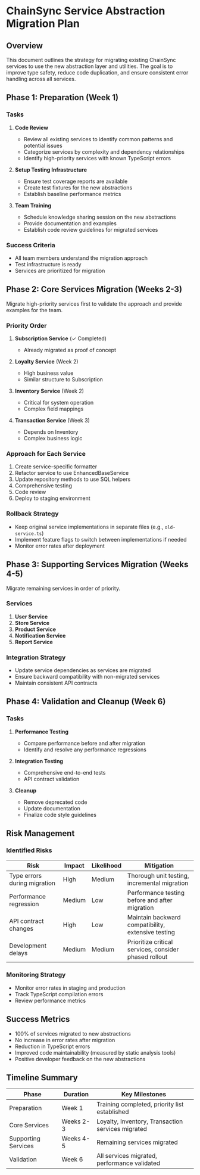 # ChainSync Service Abstraction Migration Plan

## Overview

This document outlines the strategy for migrating existing ChainSync services to use the new abstraction layer and utilities. The goal is to improve type safety, reduce code duplication, and ensure consistent error handling across all services.

## Phase 1: Preparation (Week 1)

### Tasks

1. **Code Review**
   - Review all existing services to identify common patterns and potential issues
   - Categorize services by complexity and dependency relationships
   - Identify high-priority services with known TypeScript errors

2. **Setup Testing Infrastructure**
   - Ensure test coverage reports are available
   - Create test fixtures for the new abstractions
   - Establish baseline performance metrics

3. **Team Training**
   - Schedule knowledge sharing session on the new abstractions
   - Provide documentation and examples
   - Establish code review guidelines for migrated services

### Success Criteria
- All team members understand the migration approach
- Test infrastructure is ready
- Services are prioritized for migration

## Phase 2: Core Services Migration (Weeks 2-3)

Migrate high-priority services first to validate the approach and provide examples for the team.

### Priority Order

1. **Subscription Service** (✓ Completed)
   - Already migrated as proof of concept

2. **Loyalty Service** (Week 2)
   - High business value
   - Similar structure to Subscription

3. **Inventory Service** (Week 2)
   - Critical for system operation
   - Complex field mappings

4. **Transaction Service** (Week 3)
   - Depends on Inventory
   - Complex business logic

### Approach for Each Service

1. Create service-specific formatter
2. Refactor service to use EnhancedBaseService
3. Update repository methods to use SQL helpers
4. Comprehensive testing
5. Code review
6. Deploy to staging environment

### Rollback Strategy
- Keep original service implementations in separate files (e.g., `old-service.ts`)
- Implement feature flags to switch between implementations if needed
- Monitor error rates after deployment

## Phase 3: Supporting Services Migration (Weeks 4-5)

Migrate remaining services in order of priority.

### Services

1. **User Service**
2. **Store Service**
3. **Product Service**
4. **Notification Service**
5. **Report Service**

### Integration Strategy

- Update service dependencies as services are migrated
- Ensure backward compatibility with non-migrated services
- Maintain consistent API contracts

## Phase 4: Validation and Cleanup (Week 6)

### Tasks

1. **Performance Testing**
   - Compare performance before and after migration
   - Identify and resolve any performance regressions

2. **Integration Testing**
   - Comprehensive end-to-end tests
   - API contract validation

3. **Cleanup**
   - Remove deprecated code
   - Update documentation
   - Finalize code style guidelines

## Risk Management

### Identified Risks

| Risk | Impact | Likelihood | Mitigation |
|------|--------|------------|------------|
| Type errors during migration | High | Medium | Thorough unit testing, incremental migration |
| Performance regression | Medium | Low | Performance testing before and after migration |
| API contract changes | High | Low | Maintain backward compatibility, extensive testing |
| Development delays | Medium | Medium | Prioritize critical services, consider phased rollout |

### Monitoring Strategy

- Monitor error rates in staging and production
- Track TypeScript compilation errors
- Review performance metrics

## Success Metrics

- 100% of services migrated to new abstractions
- No increase in error rates after migration
- Reduction in TypeScript errors
- Improved code maintainability (measured by static analysis tools)
- Positive developer feedback on the new abstractions

## Timeline Summary

| Phase | Duration | Key Milestones |
|-------|----------|----------------|
| Preparation | Week 1 | Training completed, priority list established |
| Core Services | Weeks 2-3 | Loyalty, Inventory, Transaction services migrated |
| Supporting Services | Weeks 4-5 | Remaining services migrated |
| Validation | Week 6 | All services migrated, performance validated |

